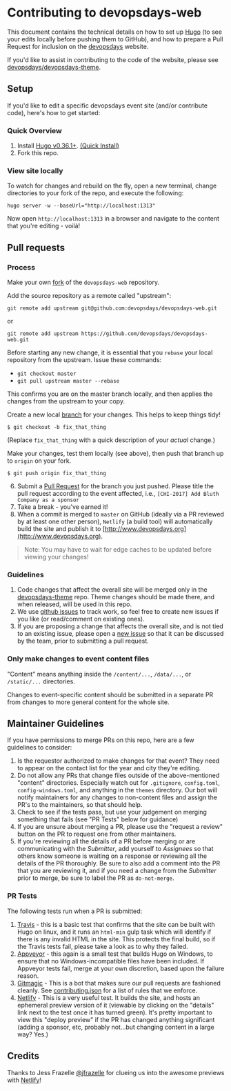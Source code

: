 # Contributing to devopsdays-web

This document contains the technical details on how to set up [Hugo](https://gohugo.io/) (to see your edits locally before pushing them to GitHub), and how to prepare a Pull Request for inclusion on the [devopsdays](http://www.devopsdays.org/) website.

If you'd like to assist in contributing to the code of the website, please see [devopsdays/devopsdays-theme](https://github.com/devopsdays/devopsdays-theme).

## Setup

If you'd like to edit a specific devopsdays event site (and/or contribute code), here's how to get started:

### Quick Overview

1. Install [Hugo v0.36.1+](http://gohugo.io). [(Quick Install)](https://gohugo.io/getting-started/installing#binary-cross-platform)
1. Fork this repo.

### View site locally

To watch for changes and rebuild on the fly, open a new terminal, change directories to your fork of the repo, and execute the following:

```
hugo server -w --baseUrl="http://localhost:1313"
```

Now open `http://localhost:1313` in a browser and navigate to the content that you're editing - voilà!

## Pull requests

### Process


Make your own [fork](https://help.github.com/articles/fork-a-repo/) of the `devopsdays-web` repository.

Add the source repository as a remote called "upstream":

```
git remote add upstream git@github.com:devopsdays/devopsdays-web.git
```
or
```
git remote add upstream https://github.com/devopsdays/devopsdays-web.git
```

Before starting any new change, it is essential that you `rebase` your local repository from the upstream. Issue these commands:


 - `git checkout master`
 - `git pull upstream master --rebase`


 This confirms you are on the master branch locally, and then applies the changes from the upstream to your copy.
 

Create a new local [branch](https://help.github.com/articles/about-branches/) for your changes. This helps to keep things tidy!

  ```
  $ git checkout -b fix_that_thing
  ```
  (Replace `fix_that_thing` with a quick description of your *actual* change.)


Make your changes, test them locally (see above), then push that branch up to `origin` on your fork.

  ```
  $ git push origin fix_that_thing
  ```

6. Submit a [Pull Request](https://help.github.com/articles/using-pull-requests/) for the branch you just pushed. Please title the pull request according to the event affected, i.e., `[CHI-2017] Add Bluth Company as a sponsor`
7. Take a break - you've earned it!
8. When a commit is merged to `master` on GitHub (ideally via a PR reviewed by at least one other person), `Netlify` (a build tool) will automatically build the site and publish it to [http://www.devopsdays.org](http://www.devopsdays.org).

> Note: You may have to wait for edge caches to be updated before viewing your changes!

### Guidelines

1. Code changes that affect the overall site will be merged only in the [devopsdays-theme](https://github.com/devopsdays/devopsdays-theme) repo. Theme changes should be made there, and when released, will be used in this repo.
1. We use [github issues](https://github.com/devopsdays/devopsdays-theme/issues) to track work, so feel free to create new issues if you like (or read/comment on existing ones).
1. If you are proposing a change that affects the overall site, and is not tied to an existing issue, please open a [new issue](https://github.com/devopsdays/devopsdays-theme/issues) so that it can be discussed by the team, prior to submitting a pull request.

### Only make changes to event content files
"Content" means anything inside the `/content/...`, `/data/...`, or `/static/...` directories.

Changes to event-specific content should be submitted in a separate PR from changes to more general content for the whole site.


## Maintainer Guidelines

If you have permissions to merge PRs on this repo, here are a few guidelines to consider:

1. Is the requestor authorized to make changes for that event? They need to appear on the contact list for the year and city they're editing.
1. Do not allow any PRs that change files outside of the above-mentioned "content" directories. Especially watch out for `.gitignore`, `config.toml`, `config-windows.toml`, and anything in the `themes` directory. Our bot will notify maintainers for any changes to non-content files and assign the PR's to the maintainers, so that should help.
1. Check to see if the tests pass, but use your judgement on merging something that fails (see "PR Tests" below for guidance)
1. If you are unsure about merging a PR, please use the "request a review" button on the PR to request one from other maintainers.
1. If you're reviewing all the details of a PR before merging or are communicating with the *Submitter*, add yourself to *Assignees* so that others know someone is waiting on a response or reviewing all the details of the PR thoroughly. Be sure to also add a comment into the PR that you are reviewing it, and if you need a change from the *Submitter* prior to merge, be sure to label the PR as `do-not-merge`.

### PR Tests

The following tests run when a PR is submitted:

1. [Travis](https://travis-ci.org/devopsdays/devopsdays-web/) - this is a basic test that confirms that the site can be built with Hugo on linux, and it runs an `html-min` gulp task which will identify if there is any invalid HTML in the site. This protects the final build, so if the Travis tests fail, please take a look as to why they failed.
1. [Appveyor](https://ci.appveyor.com/project/DevOpsDays/devopsdays-web) - this again is a small test that builds Hugo on Windows, to ensure that no Windows-incompatible files have been included. If Appveyor tests fail, merge at your own discretion, based upon the failure reason.
1. [Gitmagic](https://gitmagic.io/) - This is a bot that makes sure our pull requests are fashioned cleanly. See [contributing.json](https://github.com/devopsdays/devopsdays-web/blob/master/contributing.json) for a list of rules that we enforce.
1. [Netlify](https://app.netlify.com/sites/devopsdays-web) - This is a very useful test. It builds the site, and hosts an ephemeral preview version of it (viewable by clicking on the "details" link next to the test once it has turned green). It's pretty important to view this "deploy preview" if the PR has changed anything significant (adding a sponsor, etc, probably not...but changing content in a large way? Yes.)

## Credits

Thanks to Jess Frazelle [@jfrazelle](https://github.com/jfrazelle) for clueing us into the awesome previews with [Netlify](https://www.netlify.com)!
